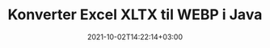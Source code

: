 ---
############################# Static ############################
layout: "autogen-gist"
date: 2021-10-02T14:22:14+03:00
draft: false
path: "da/total/java/conversion/xltx-to-webp/"
other_out_formats: "PDF DOC DOCX DOCM DOT DOTX DOTM TXT RTF HTML HTM MHTML MHT XLS XLSX XLSM XLSB XLT XLTX XLTM XLAM CSV TSV DIF SXC FODS PPT PPTX PPS PPSX PPSM POT POTX PPTM POTM ODT OTT OTP ODP ODS EMZ WMZ SVG SVGZ XPS TEX DCM WMF EMF BMP PNG GIF JPEG TIFF ICO WEBP JP2 TGA PSB PSD EPUB MD XML JSON DICOM FODP JPG"
ad_headline: "Java XLTX til WEBP Konvertering"
ad_description: "XLTX til WEBP dokumentkonverterings-API til Java | 100+ filformater understøttet"

############################# Head ############################
head_title: "Konverter Excel XLTX til WEBP via Java Spreadsheet Conversion API'er"
head_description: "100 % native Java-dokumentkonverteringsbibliotek til at konvertere Excel-regneark XLTX til WEBP og 100+ andre billed- og dokumentfilformater i Java-applikationer."

############################# Header ############################
title: "Konverter Excel XLTX til WEBP i Java"
description: "Brug indbygget Excel-dokumentkonverteringsbibliotek – konverter XLTX til WEBP og 100+ andre filformater i enhver type Java-baserede applikationer med den største nøjagtighed. Arbejd med et avanceret sæt dokumentkonverteringsfunktioner for at bevare kommandoen og tilpasse udseendet af de konverterede dokumenter efter din smag. Konverter alle populære Excel-regnearkformater til og fra Word-dokumenter, PowerPoint-præsentationer, PDF, Photoshop, e-bog, web- og billedfilformater uden brug af ekstern API eller software. Når du arbejder med Java Excel-konverterings-API'en, kan du nemt konvertere hele dokumentet på én gang eller vælge specifikke sider i kildedokumentet baseret på de selektive sideintervaller eller forskellige sidetal for nemt at konvertere til et understøttet dokumentformat."

############################# SubMenu ############################
submenu:
    enable: false

############################# Content ############################
content:
    enable: true
    block:
    - title_left: "Sådan konverteres XLTX til WEBP i Java"
      content_left: |
          Udfør XLTX til WEBP filkonvertering i Java ved hjælp af tre enkle trin. Se det konverterede dokument, som det er, eller gengiv det for at se det som HTML uden nogen ekstern softwareafhængighed.

          -   Opret en ny forekomst af klassen **Converter** og indlæs XLTX-filen
          -   Indstil **ConvertOptions** for WEBP-dokumenttypen
          -   Kald **Convert**-metoden for **Converter**-klasseinstansen for konvertering til WEBP
          -   Set options for HTML viewer
          -   Opret **Viewer**-objekt for at se konverteret WEBP som HTML
          
      title_right: "Hent og installationsvejledning"
      content_right: |
          Du har brug for `GroupDocs.Conversion` og `GroupDocs.Viewer` navneområder for at konvertere mellem 100+ dokumenter og billedfilformater såsom PDF, Microsoft Word, Excel, PowerPoint, Project, Visio, Outlook, HTML og diagrammer. Udforsk andre [Java API'er til Office-dokumenter](https://products.conholdate.com/total/java/), som tilbydes af Conholdate.Total.
          
          Hent de respektive monteringsfiler fra [Hent](https://downloads.conholdate.com/total/java) eller hent hele pakken fra [Maven](https://repository.conholdate.com/webapp/#/artifacts/browse/tree/General/repo) for at tilføje 'Conholdate.Total' direkte i dit arbejdsområde.
          
      gisthash: "675fd7fb45acf595fd9f872593eb2899"
      gistfile: "excel-worksheet-to-pdf-conversion.java"
          
    - title_left: "Konverter adgangskodebeskyttet XLTX til WEBP"
      content_left: |
          Indlæs og konverter dokumenter nøjagtigt, der er beskyttet med en adgangskode i dine Java-baserede applikationer. Filformatkonverterings-API'en understøtter også gengivelse af eksterne dokumenter fra forskellige kilder, herunder S3, Blob, FTP, Stream, URL eller en lokal disk.

          -   Opret en ny forekomst af klassen **Converter** og begiv kildedokumentstien
          -   Instantiér den rigtige **ConvertOptions**-klasse, f.eks. (PdfConvertOptions, WordProcessingConvertOptions, SpreadsheetConvertOptions osv.)
          -   Kald **Convert**-metoden for **Converter**-klasseinstansen og send filnavnet til det konverterede dokument
        
      title_right: "Udtræk af kildedokumentoplysninger"
      content_right: |
          Funktionen til udtrækning af dokumentoplysninger gør det ikke kun muligt at få de grundlæggende oplysninger om kildedokumentfilen, men den understøtter også udtrækning af nogle værdifulde filformatspecifikke oplysninger, såsom projektstart- og slutdatoer for en Microsoft Project-fil, eventuelle udskrivningsbegrænsninger på et PDF-dokument, liste over mapper indesluttet i en Outlook-datafil osv.

          Konverter populære dokumentfilformater på forskellige operativsystemer såsom Windows, Linux eller macOS, mens du bruger udviklingsmiljøer som NetBeans, IntelliJ IDEA og Eclipse.
          
      gisthash: "35e23082b8fa43502d6784c38947eef1"
      gistfile: "password-protected-word-document-to-pdf-conversion.java"

    - title_left: "Føj vandmærke til Excel og konverter til PDF"
      content_left: |
          Java-dokumentkonverterings-API giver dig mulighed for nøjagtigt at konvertere Excel-regnearksdokumenter nøjagtigt som den originale fil og anvende et tekstvandmærke på de konverterede dokumentsider. Brug vandmærkeindstillinger såsom skrifttype, farve, bredde, højde, baggrund og rotationsvinkel, mens du tilføjer tekstvandmærket til Excel-dokument og konverterer til en PDF-fil.

          -   Opret en ny forekomst af klassen **Converter**, og indlæs inputdokument
          -   Instantiér den rigtige **ConvertOptions**-klasse, f.eks. (PdfConvertOptions, WordProcessingConvertOptions, SpreadsheetConvertOptions osv.)
          -   Indstil egenskaben **Watermark** for **ConvertOptions**-forekomsten
          -   Angiv vandmærkeegenskaber (farve, bredde, tekst, højde osv.)
          -   Kald **Convert**-metoden for **Converter**-klasseinstansen til konvertering til PDF
        
      title_right: "Caching af konverterede dokumentresultater"
      content_right: |
          I nogle tilfælde er den konverterede dokumentstørrelse større, og det tager tid at blive konverteret. Dokumentkonverteringsbiblioteket tilbyder caching-funktionen til effektivt at håndtere sådanne situationer og fremskynde den gentagne konverteringsproces. Aktiver ICache-grænsefladen til at arbejde med tilpasset cache-implementering ved hjælp af udvidelsespunktet og kontroller cachekonverteringen, som du foretrækker.

          Konverteringsresultatet gemmes som standard på det lokale drev, men enhver form for cachelagring kan understøttes ved at implementere de relevante grænseflader såsom Amazon S3, Dropbox, Google Drive, Windows Azure, Reddis eller andre.
          
      gisthash: "6999e55b491eea2906d7fefe2e636e33"
      gistfile: "add-watermark-to-excel-worksheet-and-convert-to-pdf.java"
############################# About Formats ############################
about_formats:
    enable: false
############################# More Formats ############################
more_formats:
    enable: true
    auto: false
    other_out_formats: PDF DOC DOCX DOCM DOT DOTX DOTM TXT RTF HTML HTM MHTML MHT XLS XLSX XLSM XLSB XLT XLTX XLTM XLAM CSV TSV DIF SXC FODS PPT PPTX PPS PPSX PPSM POT POTX PPTM POTM ODT OTT OTP ODP ODS EMZ WMZ SVG SVGZ XPS TEX DCM WMF EMF BMP PNG GIF JPEG TIFF ICO WEBP JP2 TGA PSB PSD EPUB MD XML JSON DICOM FODP JPG
############################# Back to top ###############################
back_to_top:
  enable: true
---